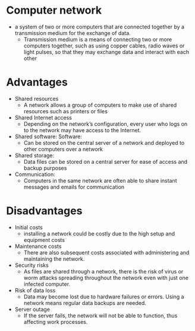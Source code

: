 # Computer network

- a system of two or more computers that are connected together by a transmission medium for the exchange of data.
	- Transmission medium is a means of connecting two or more computers together, such as using copper cables, radio waves or light pulses, so that they may exchange data and interact with each other

# Advantages

- Shared resources
    - A network allows a group of computers to make use of shared resources such as printers or files
- Shared Internet access
    - Depending on the network’s configuration, every user who logs on to the network may have access to the Internet.
- Shared software: Software:
    - Can be stored on the central server of a network and deployed to other computers over a network
- Shared storage:
    - Data files can be stored on a central server for ease of access and backup purposes
- Communication:
    - Computers in the same network are often able to share instant messages and emails for communication

# Disadvantages

- Initial costs
	- installing a network could be costly due to the high setup and equipment costs
- Maintenance costs
	- There are also subsequent costs associated with administering and maintaining the network.
- Security risks
	- As files are shared through a network, there is the risk of virus or worm attacks spreading throughout the network even with just one infected computer.
- Risk of data loss
	- Data may become lost due to hardware failures or errors. Using a network means regular data backups are needed.
- Server outage
	- If the server fails, the network will not be able to function, thus affecting work processes.